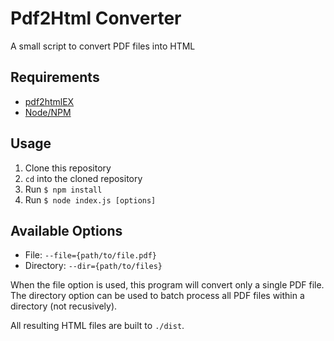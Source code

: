 # Pdf2Html Converter
A small script to convert PDF files into HTML

## Requirements
- [pdf2htmlEX](https://github.com/coolwanglu/pdf2htmlEX)
- [Node/NPM](https://nodejs.org/en/)

## Usage
1. Clone this repository
2. `cd` into the cloned repository
3. Run `$ npm install`
4. Run `$ node index.js [options]`

## Available Options
- File: `--file={path/to/file.pdf}`
- Directory: `--dir={path/to/files}`

When the file option is used, this program will convert only a single PDF file. The directory option can be used to batch process all PDF files within a directory (not recusively).

All resulting HTML files are built to `./dist`.
